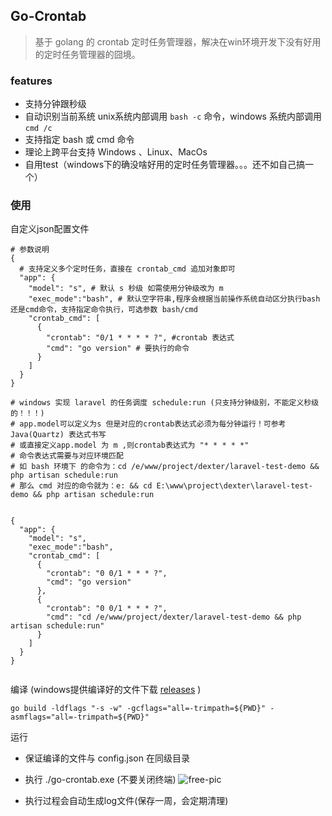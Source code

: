 ## Go-Crontab

> 基于 golang 的 crontab 定时任务管理器，解决在win环境开发下没有好用的定时任务管理器的囧境。

### features
- 支持分钟跟秒级
- 自动识别当前系统 unix系统内部调用 `bash -c` 命令，windows 系统内部调用  `cmd /c`
- 支持指定 bash 或 cmd 命令
- 理论上跨平台支持 Windows 、Linux、MacOs
- 自用test（windows下的确没啥好用的定时任务管理器。。。还不如自己搞一个）

### 使用

自定义json配置文件
```
# 参数说明
{
  # 支持定义多个定时任务，直接在 crontab_cmd 追加对象即可
  "app": {
    "model": "s", # 默认 s 秒级 如需使用分钟级改为 m
    "exec_mode":"bash", # 默认空字符串,程序会根据当前操作系统自动区分执行bash还是cmd命令，支持指定命令执行，可选参数 bash/cmd
    "crontab_cmd": [
      {
        "crontab": "0/1 * * * * ?", #crontab 表达式
        "cmd": "go version" # 要执行的命令 
      }
    ]
  }
}

# windows 实现 laravel 的任务调度 schedule:run (只支持分钟级别，不能定义秒级的！！！)
# app.model可以定义为s 但是对应的crontab表达式必须为每分钟运行！可参考 Java(Quartz) 表达式书写
# 或直接定义app.model 为 m ,则crontab表达式为 "* * * * *"
# 命令表达式需要与对应环境匹配
# 如 bash 环境下 的命令为：cd /e/www/project/dexter/laravel-test-demo && php artisan schedule:run 
# 那么 cmd 对应的命令就为：e: && cd E:\www\project\dexter\laravel-test-demo && php artisan schedule:run


{
  "app": {
    "model": "s",
    "exec_mode":"bash",
    "crontab_cmd": [
      {
        "crontab": "0 0/1 * * * ?",
        "cmd": "go version"
      },
      {
        "crontab": "0 0/1 * * * ?",
        "cmd": "cd /e/www/project/dexter/laravel-test-demo && php artisan schedule:run"
      }
    ]
  }
}


```

编译 (windows提供编译好的文件下载 [releases](https://github.com/hezhizheng/go-crontab/releases) )
```
go build -ldflags "-s -w" -gcflags="all=-trimpath=${PWD}" -asmflags="all=-trimpath=${PWD}"
```


运行
- 保证编译的文件与 config.json 在同级目录

- 执行 ./go-crontab.exe (不要关闭终端)
![free-pic](https://cdn.jsdelivr.net/gh/hezhizheng/static-image-hosting@master/image-hosting/20210518172138_ARNYYAIVNXHJPYKX.png)

- 执行过程会自动生成log文件(保存一周，会定期清理)